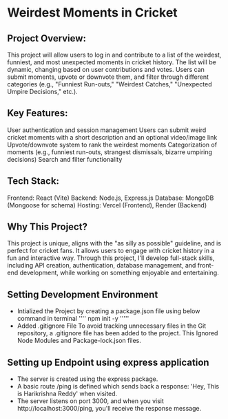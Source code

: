 # Weirdest Moments in Cricket

## Project Overview:
This project will allow users to log in and contribute to a list of the weirdest, funniest, and most unexpected moments in cricket history. The list will be dynamic, changing based on user contributions and votes. Users can submit moments, upvote or downvote them, and filter through different categories (e.g., "Funniest Run-outs," "Weirdest Catches," "Unexpected Umpire Decisions," etc.).

## Key Features:
User authentication and session management
Users can submit weird cricket moments with a short description and an optional video/image link
Upvote/downvote system to rank the weirdest moments
Categorization of moments (e.g., funniest run-outs, strangest dismissals, bizarre umpiring decisions)
Search and filter functionality

## Tech Stack:
Frontend: React (Vite)
Backend: Node.js, Express.js
Database: MongoDB (Mongoose for schema)
Hosting: Vercel (Frontend), Render (Backend)

##  Why This Project?
This project is unique, aligns with the "as silly as possible" guideline, and is perfect for cricket fans. It allows users to engage with cricket history in a fun and interactive way. Through this project, I'll develop full-stack skills, including API creation, authentication, database management, and front-end development, while working on something enjoyable and entertaining.

## Setting Development Environment
- Intialized the Project by creating a package.json file using below command in terminal
''''
npm init -y
'''''
- Added .gitignore File To avoid tracking unnecessary files in the Git repository, a .gitignore file has been added to the project. 
This Ignored Node Modules and Package-lock.json files.

## Setting up Endpoint using express application
- The server is created using the express package.
- A basic route /ping is defined which sends back a response: 'Hey, This is Harikrishna Reddy' when visited.
- The server listens on port 3000, and when you visit http://localhost:3000/ping, you'll receive the response message.